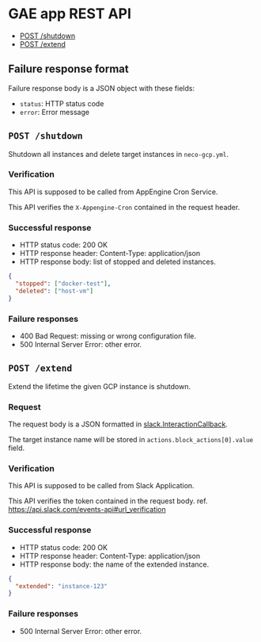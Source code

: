 GAE app REST API
================

- [POST /shutdown](#shutdown)
- [POST /extend](#extend)

Failure response format
-----------------------

Failure response body is a JSON object with these fields:

- `status`: HTTP status code
- `error`: Error message

<a name="shutdown" />`POST /shutdown`
-------------------------------------

Shutdown all instances and delete target instances in `neco-gcp.yml`.

### Verification

This API is supposed to be called from AppEngine Cron Service.

This API verifies the `X-Appengine-Cron` contained in the request header.

### Successful response

- HTTP status code: 200 OK
- HTTP response header: Content-Type: application/json
- HTTP response body: list of stopped and deleted instances.

```json
{
  "stopped": ["docker-test"],
  "deleted": ["host-vm"]
}
```

### Failure responses

- 400 Bad Request: missing or wrong configuration file.
- 500 Internal Server Error: other error.

<a name="extend" />`POST /extend`
---------------------------------

Extend the lifetime the given GCP instance is shutdown.

### Request

The request body is a JSON formatted in [slack.InteractionCallback](https://godoc.org/github.com/nlopes/slack#InteractionCallback).

The target instance name will be stored in `actions.block_actions[0].value` field.

### Verification

This API is supposed to be called from Slack Application.

This API verifies the token contained in the request body.
ref. https://api.slack.com/events-api#url_verification

### Successful response

- HTTP status code: 200 OK
- HTTP response header: Content-Type: application/json
- HTTP response body: the name of the extended instance.

```json
{
  "extended": "instance-123"
}
```

### Failure responses

- 500 Internal Server Error: other error.
